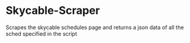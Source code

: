 Skycable-Scraper
================

Scrapes the skycable schedules page and returns a json data of all the sched specified in the script